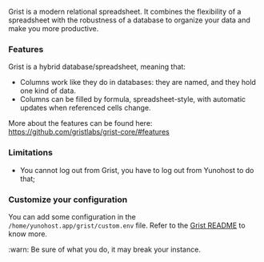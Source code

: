 Grist is a modern relational spreadsheet. It combines the flexibility of a spreadsheet with the robustness of a database to organize your data and make you more productive.

### Features

Grist is a hybrid database/spreadsheet, meaning that:

- Columns work like they do in databases: they are named, and they hold one kind of data.
- Columns can be filled by formula, spreadsheet-style, with automatic updates when referenced cells change.

More about the features can be found here: <https://github.com/gristlabs/grist-core/#features>

### Limitations

- You cannot log out from Grist, you have to log out from Yunohost to do that;

### Customize your configuration

You can add some configuration in the `/home/yunohost.app/grist/custom.env` file. Refer to the [Grist README](https://github.com/gristlabs/grist-core/#environment-variables) to know more.

:warn: Be sure of what you do, it may break your instance.
